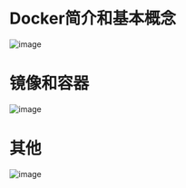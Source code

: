 # Docker简介和基本概念
![image](https://github.com/weilyf2017/Blog/blob/master/images/Docker%E7%AE%80%E4%BB%8B%E5%92%8C%E5%9F%BA%E6%9C%AC%E6%A6%82%E5%BF%B51.png)
# 镜像和容器
![image](https://github.com/weilyf2017/Blog/blob/master/images/%E9%95%9C%E5%83%8F%E4%B8%8E%E5%AE%B9%E5%99%A82.png)
# 其他
![image](https://github.com/weilyf2017/Blog/blob/master/images/%E5%85%B6%E4%BB%963.png)
